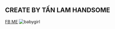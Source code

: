 ## CREATE BY TẤN LAM HANDSOME
[FB ME](https://www.facebook.com/profile.php?id=100041560969045)
![babygirl](https://encrypted-tbn0.gstatic.com/images?q=tbn:ANd9GcQ71CPNIYr3PkAFM4Y8F7887swkB6u7EQzZSUGze8lBC_k_tw0oWtOAFTIgdd2j9xlvDZg&usqp=CAU)
